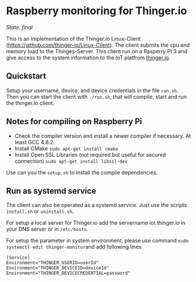 # Raspberry monitoring for Thinger.io

_State: final_

This is an implementation of the Thinger.io Linux-Client (https://github.com/thinger-io/Linux-Client). The client submits the cpu and memory load to the Thinges-Server. This client run on a Rasperry PI 3 and give access to the system information to the IoT platfrom [thinger.io][1].

## Quickstart
 
Setup your username, device, and device credentials in the file `run.sh`. Then you can start the client with `./run.sh`, that will compile, start and run the thinger.io client.
  
## Notes for compiling on Raspberry Pi

- Check the compiler version and install a newer compiler if necessary. At least GCC 4.8.2.
- Install CMake `sudo apt-get install cmake`
- Install Open SSL Libraries (not required but useful for secured connection) `sudo apt-get install libssl-dev`

Use can you the `setup.sh` to install the compile dependencies.

## Run as systemd service

The client can also be operated as a systemd service. Just use the scripts `install.sh` or `uninstall.sh`.

For setup a local server for Thinger.io add the servername iot.thinger.io in your DNS server or in `/etc/hosts`.

For setup the parameter in system environment, please use command `sudo systemctl edit thinger-monitor`and add following lines

	[Service]
	Environment="THINGER_USERID=userId"
	Environment="THINGER_DEVICEID=deviceId"
	Environment="THINGER_DEVICECREDENTIAL=password"

[1]:	http://thinger.io "thinger.io IoT Cloud Platform"